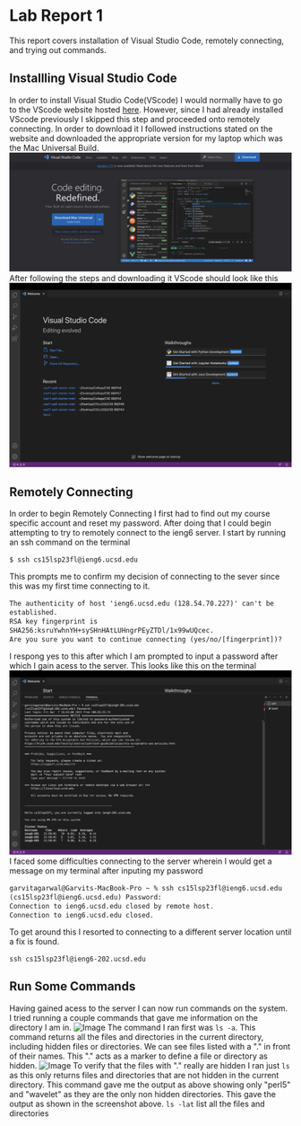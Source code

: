 # Lab Report 1
This report covers installation of Visual Studio Code, remotely connecting, and trying out commands. 
## Installling Visual Studio Code
In order to install Visual Studio Code(VScode) I would normally have to go to the VScode website hosted [here](https://code.visualstudio.com/). However, since I had already installed VScode previously I skipped this step and proceeded onto remotely connecting. In order to download it I followed instructions stated on the website and downloaded the appropriate version for my laptop which was the Mac Universal Build.
![Image](VScodeSite.png)
After following the steps and downloading it VScode should look like this
![Image](Vscode.png)
## Remotely Connecting
In order to begin Remotely Connecting I first had to find out my course specific account and reset my password. After doing that I could begin attempting to try to remotely connect to the ieng6 server. I start by running an ssh command on the terminal 
```
$ ssh cs15lsp23fl@ieng6.ucsd.edu
```
This prompts me to confirm my decision of connecting to the sever since this was my first time connecting to it.
```
The authenticity of host 'ieng6.ucsd.edu (128.54.70.227)' can't be established.
RSA key fingerprint is SHA256:ksruYwhnYH+sySHnHAtLUHngrPEyZTDl/1x99wUQcec.
Are you sure you want to continue connecting (yes/no/[fingerprint])? 
```
I respong yes to this after which I am prompted to input a password after which I gain acess to the server.
This looks like this on the terminal
![Image](RemoteCon.png)
I faced some difficulties connecting to the server wherein I would get a message on my terminal after inputing my password
```
garvitagarwal@Garvits-MacBook-Pro ~ % ssh cs15lsp23fl@ieng6.ucsd.edu 
(cs15lsp23fl@ieng6.ucsd.edu) Password: 
Connection to ieng6.ucsd.edu closed by remote host.
Connection to ieng6.ucsd.edu closed.
```
To get around this I resorted to connecting to a different server location until a fix is found.
```
ssh cs15lsp23fl@ieng6-202.ucsd.edu
```

## Run Some Commands
Having gained acess to the server I can now run commands on the system. I tried running a couple commands that gave me information on the directory I am in.
![Image](ls_a.png)
The command I ran first was `ls -a`. This command returns all the files and directories in the current directory, including hidden files or directories.
We can see files listed with a "." in front of their names. This "." acts as a marker to define a file or directory as hidden.
![Image](ls.png)
To verify that the files with "." really are hidden I ran just ` ls ` as this only returns files and directories that are not hidden in the current directory. This command gave me the output as above showing only "perl5" and "wavelet"  as they are the only non hidden directories.
This gave the output as shown in the screenshot above. `ls -lat` list all the files and directories
